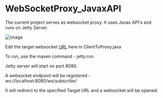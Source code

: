 # WebSocketProxy_JavaxAPI

The current project serves as websocket proxy.
It uses Javax API's and runs on Jetty Server.

![image](https://github.com/Spandana806/WebSocketProxy_JavaxAPI/assets/11814206/7ee056b1-83e4-46a6-9342-69a321257a12)

Edit the target websocket [URL](https://github.com/Spandana806/WebSocketProxy_JavaxAPI/blob/master/src/main/java/ClientToProxy.java#L10) here in ClientToProxy.java

To run, use the maven command - jetty:run

Jetty server will start on port 8080.

A websocket endpoint will be registered - ws://localhost:8080/ws/subscribe/

It will redirect to the specified Target URL and a websocket will be opened.

